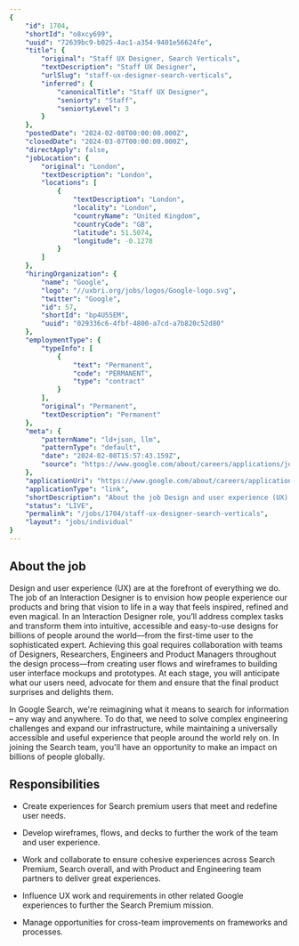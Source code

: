 ```yaml
---
{
	"id": 1704,
	"shortId": "o8xcy699",
	"uuid": "72639bc9-b025-4ac1-a354-9401e56624fe",
	"title": {
		"original": "Staff UX Designer, Search Verticals",
		"textDescription": "Staff UX Designer",
		"urlSlug": "staff-ux-designer-search-verticals",
		"inferred": {
			"canonicalTitle": "Staff UX Designer",
			"seniorty": "Staff",
			"seniortyLevel": 3
		}
	},
	"postedDate": "2024-02-08T00:00:00.000Z",
	"closedDate": "2024-03-07T00:00:00.000Z",
	"directApply": false,
	"jobLocation": {
		"original": "London",
		"textDescription": "London",
		"locations": [
			{
				"textDescription": "London",
				"locality": "London",
				"countryName": "United Kingdom",
				"countryCode": "GB",
				"latitude": 51.5074,
				"longitude": -0.1278
			}
		]
	},
	"hiringOrganization": {
		"name": "Google",
		"logo": "//uxbri.org/jobs/logos/Google-logo.svg",
		"twitter": "Google",
		"id": 57,
		"shortId": "bp4U55EM",
		"uuid": "029336c6-4fbf-4800-a7cd-a7b820c52d80"
	},
	"employmentType": {
		"typeInfo": [
			{
				"text": "Permanent",
				"code": "PERMANENT",
				"type": "contract"
			}
		],
		"original": "Permanent",
		"textDescription": "Permanent"
	},
	"meta": {
		"patternName": "ld+json, llm",
		"patternType": "default",
		"date": "2024-02-08T15:57:43.159Z",
		"source": "https://www.google.com/about/careers/applications/jobs/results/75567666191835846-staff-ux-designer/?src=Online/Job%20Board/indeed&utm_source=indeed&utm_medium=job-posting"
	},
	"applicationUri": "https://www.google.com/about/careers/applications/apply/4b887591-61c3-483b-b841-78212142f137/form",
	"applicationType": "link",
	"shortDescription": "About the job Design and user experience (UX) are at the forefront of everything we do. The job of an Interaction Designer is to envision how people experience our products and bring that vision to",
	"status": "LIVE",
	"permalink": "/jobs/1704/staff-ux-designer-search-verticals",
	"layout": "jobs/individual"
}
---
```

<h2>About the job</h2><p>Design and user experience (UX) are at the forefront of everything we do. The job of an Interaction Designer is to envision how people experience our products and bring that vision to life in a way that feels inspired, refined and even magical. In an Interaction Designer role, you’ll address complex tasks and transform them into intuitive, accessible and easy-to-use designs for billions of people around the world—from the first-time user to the sophisticated expert. Achieving this goal requires collaboration with teams of Designers, Researchers, Engineers and Product Managers throughout the design process—from creating user flows and wireframes to building user interface mockups and prototypes. At each stage, you will anticipate what our users need, advocate for them and ensure that the final product surprises and delights them.</p><p>In Google Search, we're reimagining what it means to search for information – any way and anywhere. To do that, we need to solve complex engineering challenges and expand our infrastructure, while maintaining a universally accessible and useful experience that people around the world rely on. In joining the Search team, you'll have an opportunity to make an impact on billions of people globally.</p><h2>Responsibilities</h2><ul><li><p>Create experiences for Search premium users that meet and redefine user needs.</p></li><li><p>Develop wireframes, flows, and decks to further the work of the team and user experience.</p></li><li><p>Work and collaborate to ensure cohesive experiences across Search Premium, Search overall, and with Product and Engineering team partners to deliver great experiences.</p></li><li><p>Influence UX work and requirements in other related Google experiences to further the Search Premium mission.</p></li><li><p>Manage opportunities for cross-team improvements on frameworks and processes.</p></li></ul>
